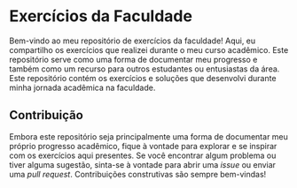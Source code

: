 # Exercícios da Faculdade

Bem-vindo ao meu repositório de exercícios da faculdade! Aqui, eu compartilho os exercícios que realizei durante o meu curso acadêmico. Este repositório serve como uma forma de documentar meu progresso e também como um recurso para outros estudantes ou entusiastas da área.
Este repositório contém os exercícios e soluções que desenvolvi durante minha jornada acadêmica na faculdade. 

## Contribuição

Embora este repositório seja principalmente uma forma de documentar meu próprio progresso acadêmico, fique à vontade para explorar e se inspirar com os exercícios aqui presentes. Se você encontrar algum problema ou tiver alguma sugestão, sinta-se à vontade para abrir uma *issue* ou enviar uma *pull request*. Contribuições construtivas são sempre bem-vindas!
